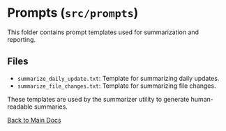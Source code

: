 # Prompts (`src/prompts`)

This folder contains prompt templates used for summarization and reporting.

## Files

- `summarize_daily_update.txt`: Template for summarizing daily updates.
- `summarize_file_changes.txt`: Template for summarizing file changes.

These templates are used by the summarizer utility to generate human-readable summaries.

[Back to Main Docs](README.md)
